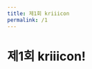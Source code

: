 ```yaml
---
title: 제1회 kriiicon
permalink: /1
---
```


<style type="text/css">
.important { font-size: 15px; font-weight: bold; }
</style>

<h1>제1회 kriiicon!</h1>
